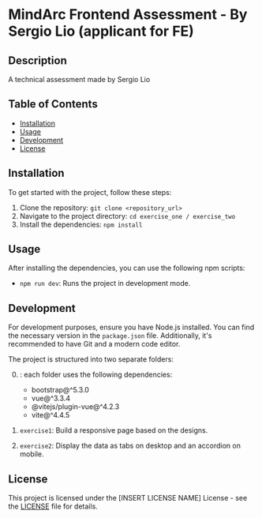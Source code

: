 # MindArc Frontend Assessment - By Sergio Lio (applicant for FE)

## Description
A technical assessment made by Sergio Lio

## Table of Contents
- [Installation](#installation)
- [Usage](#usage)
- [Development](#development)
- [License](#license)

## Installation
To get started with the project, follow these steps:

1. Clone the repository: `git clone <repository_url>`
2. Navigate to the project directory: `cd exercise_one / exercise_two`
3. Install the dependencies: `npm install`

## Usage
After installing the dependencies, you can use the following npm scripts:

- `npm run dev`: Runs the project in development mode.

## Development
For development purposes, ensure you have Node.js installed. You can find the necessary version in the `package.json` file. Additionally, it's recommended to have Git and a modern code editor.

The project is structured into two separate folders:

0. : each folder uses the following dependencies:
   - bootstrap@^5.3.0
   - vue@^3.3.4
   - @vitejs/plugin-vue@^4.2.3
   - vite@^4.4.5

1. `exercise1`: Build a responsive page based on the designs.
2. `exercise2`: Display the data as tabs on desktop and an accordion on mobile.

## License
This project is licensed under the [INSERT LICENSE NAME] License - see the [LICENSE](LICENSE) file for details.
